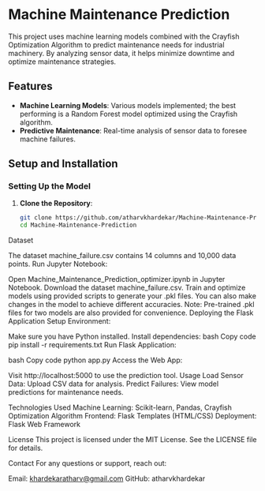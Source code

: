 # Machine Maintenance Prediction

This project uses machine learning models combined with the Crayfish Optimization Algorithm to predict maintenance needs for industrial machinery. By analyzing sensor data, it helps minimize downtime and optimize maintenance strategies.

## Features
- **Machine Learning Models**: Various models implemented; the best performing is a Random Forest model optimized using the Crayfish algorithm.
- **Predictive Maintenance**: Real-time analysis of sensor data to foresee machine failures.

## Setup and Installation

### Setting Up the Model
1. **Clone the Repository**:
   ```bash
   git clone https://github.com/atharvkhardekar/Machine-Maintenance-Prediction.git
   cd Machine-Maintenance-Prediction

Dataset

The dataset machine_failure.csv contains 14 columns and 10,000 data points.
Run Jupyter Notebook:

Open Machine_Maintenance_Prediction_optimizer.ipynb in Jupyter Notebook.
Download the dataset machine_failure.csv.
Train and optimize models using provided scripts to generate your .pkl files.
You can also make changes in the model to achieve different accuracies.
Note: Pre-trained .pkl files for two models are also provided for convenience.
Deploying the Flask Application
Setup Environment:

Make sure you have Python installed.
Install dependencies:
bash
Copy code
pip install -r requirements.txt
Run Flask Application:

bash
Copy code
python app.py
Access the Web App:

Visit http://localhost:5000 to use the prediction tool.
Usage
Load Sensor Data: Upload CSV data for analysis.
Predict Failures: View model predictions for maintenance needs.

Technologies Used
Machine Learning: Scikit-learn, Pandas, Crayfish Optimization Algorithm
Frontend: Flask Templates (HTML/CSS)
Deployment: Flask Web Framework

License
This project is licensed under the MIT License. See the LICENSE file for details.

Contact
For any questions or support, reach out:

Email: khardekaratharv@gmail.com
GitHub: atharvkhardekar

